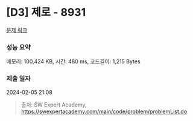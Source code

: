 # [D3] 제로 - 8931 

[문제 링크](https://swexpertacademy.com/main/code/problem/problemDetail.do?contestProbId=AW5jBWLq7jwDFATQ) 

### 성능 요약

메모리: 100,424 KB, 시간: 480 ms, 코드길이: 1,215 Bytes

### 제출 일자

2024-02-05 21:08



> 출처: SW Expert Academy, https://swexpertacademy.com/main/code/problem/problemList.do